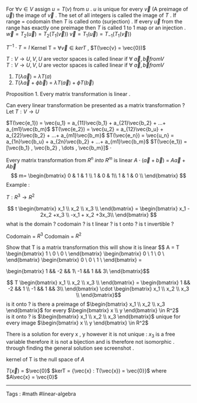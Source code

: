 For $\forall v \in V$   assign $u = T(v)$ from $u$  . 
$u$ is unique for every $\vec{v}$  (A preimage of $\vec{u}$) the image of $\vec{v}$ . 
The set of all integers is called the image of $T$ . 
If range = codomain then $T$ is called onto (surjection) . 
If every $\vec{u}$  from the range has exactly one preimage then $T$ is called 1 to 1 map or an injection . 
$\vec{w} = T_2(\vec{u}) = T_2(T_1(\vec{v}))$
$\vec{v} = T_1(\vec{u}) = T_{-1}(T_1(\vec{v}))$

$T^{-1} \cdot T = I$ 
Kernel T = $\forall \vec{v} \in kerT$ , $T(\vec{v} = \vec{0})$

$T : V \rightarrow U ,  V , U$ are vector spaces is called linear if $\forall \  \vec{a} , \vec{b} from V$   
$T : V \rightarrow U ,  V , U$ are vector spaces is called linear if $\forall \  \vec{a} , \vec{b} from V$   
1. $T(\lambda \vec{a})$ = $\lambda T({a})$
1. $T(\lambda \vec{a} + \phi \vec{b})$ = $\lambda T(\vec{a}) + \phi T(\vec{b})$


Proposition 1. Every matrix transformation is linear . 

Can every linear transformation be presented as a matrix transformation ? 
Let $T : V \rightarrow U$ 

$T(\vec{e_1}) = \vec{u_1} = a_{11}\vec{b_1} +  a_{21}\vec{b_2} + ...+ a_{m1}\vec{b_m}$
$T(\vec{e_2}) = \vec{u_2} = a_{12}\vec{b_u} +  a_{22}\vec{b_2} + ...+ a_{m1}\vec{b_m}$
$T(\vec{e_n}) = \vec{u_n} = a_{1n}\vec{b_u} +  a_{2n}\vec{b_2} + ...+ a_{m1}\vec{b_m}$
$T(\vec{e_1}) = [\vec{b_1} , \vec{b_2} , \dots , \vec{b_m}]$ $\cdot$ 


Every matrix transformation from $R^n \ into \  R^m$ is linear $A \cdot (\vec{a} + \vec{b})$ = $A\vec{a} + A\vec{b}$
$$ m=
\begin{bmatrix} 
	0 & 1 & 1 \\
	1 & 0 & 1\\
	1 & 1 & 0 \\
	\end{bmatrix}
$$
Example : 

$T : R^3 \rightarrow R^2$

$$ t
\begin{bmatrix} 
	x_1 \\
	x_2 \\
	x_3 \\
	\end{bmatrix} = 
\begin{bmatrix} 
	x_1 - 2x_2 +x_3 \\
	-x_1 + x_2 +3x_3\\
	\end{bmatrix} 
$$ what is the domain ? codomain ? is t linear ? is t onto ? is t invertible ? 

Codomain = $R^3$ 
Codomain = $R^2$ 

Show that T is a matrix transformation  this will show it is linear 
$$ A = T
\begin{bmatrix} 
	1 \\
	0 \\
	0 \\
	\end{bmatrix} 
\begin{bmatrix} 
	0 \\
	1 \\
	0 \\
	\end{bmatrix} 
\begin{bmatrix} 
	0 \\
	0 \\
	1 \\
	\end{bmatrix} = 
	
\begin{bmatrix} 
	1 && -2 && 1\\
	-1 && 1 && 3\\
	\end{bmatrix}$$
	
$$ T
\begin{bmatrix} 
	x_1 \\
	x_2 \\
	x_3 \\
	\end{bmatrix} = 
\begin{bmatrix} 
	1 && -2 && 1 \\
	-1 && 1 && 3\\
	\end{bmatrix} 
	\cdot
\begin{bmatrix} 
	x_1 \\
	x_2 \\
	x_3 \\
	\end{bmatrix}$$
is it onto ? is there a preimage of $\begin{bmatrix} x_1 \\ x_2 \\ x_3 \end{bmatrix}$ for every $\begin{bmatrix} x \\ y \end{bmatrix} \in R^2$  
is it onto ? is $\begin{bmatrix} x_1 \\ x_2 \\ x_3 \end{bmatrix}$ unique for every image $\begin{bmatrix} x \\ y \end{bmatrix} \in R^2$   

There is a solution for every x , y however it is not unique : $x_3$ is a free variable therefore it is not a bijection and is therefore not isomorphic . through finding the general solution see screenshot . 

kernel of T is the null space of $A$  

$T(\vec{x})$ = $\vec{0}$ 
$kerT = {\vec{x} : T(\vec{x}) = \vec{0}}$ 
where $A\vec{x} = \vec{0}$ 

____

Tags : #math #linear-algebra